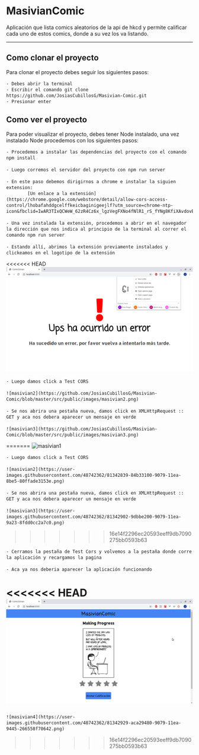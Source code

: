 # MasivianComic

Aplicación que lista comics aleatorios de la api de hkcd y permite calificar cada uno de estos comics, donde a su vez los va listando.

---

## Como clonar el proyecto

Para clonar el proyecto debes seguir los siguientes pasos:

    - Debes abrir la terminal
    - Escribir el comando git clone https://github.com/JosiasCubillosG/Masivian-Comic.git
    - Presionar enter

## Como ver el proyecto

Para poder visualizar el proyecto, debes tener Node instalado, una vez instalado Node procedemos con los siguientes pasos:

    - Procedemos a instalar las dependencias del proyecto con el comando npm install

    - Luego corremos el servidor del proyecto con npm run server

    - En este paso debemos dirigirnos a chrome e instalar la siguien extension: 
            [Un enlace a la extensión](https://chrome.google.com/webstore/detail/allow-cors-access-control/lhobafahddgcelffkeicbaginigeejlf?utm_source=chrome-ntp-icon&fbclid=IwAR3TIxQCWeW_62zR4Cz6x_lgzVegFXNo4fNlR1_rS_fYNg8KfiXAvdovB5Qx)

    - Una vez instalada la extensión, procedemos a abrir en el navegador la dirección que nos indica al principio de la terminal al correr el comando npm run server 

    - Estando allí, abrimos la extensión previamente instalados y clickeamos en el logotipo de la extensión

<<<<<<< HEAD
    ![masivian1](https://github.com/JosiasCubillosG/Masivian-Comic/blob/master/src/public/images/masivian1.png)

    - Luego damos click a Test CORS 

    ![masivian2](https://github.com/JosiasCubillosG/Masivian-Comic/blob/master/src/public/images/masivian2.png)

    - Se nos abrira una pestaña nueva, damos click en XMLHttpRequest :: GET y aca nos debera aparecer un mensaje en verde

    ![masivian3](https://github.com/JosiasCubillosG/Masivian-Comic/blob/master/src/public/images/masivian3.png)
=======
    ![masivian1](https://user-images.githubusercontent.com/48742362/81342719-4cabee00-9079-11ea-91d5-91f412e3e91d.png)

    - Luego damos click a Test CORS 

    ![masivian2](https://user-images.githubusercontent.com/48742362/81342839-84b33100-9079-11ea-8be5-80ffade3153e.png)

    - Se nos abrira una pestaña nueva, damos click en XMLHttpRequest :: GET y aca nos debera aparecer un mensaje en verde

    ![masivian3](https://user-images.githubusercontent.com/48742362/81342902-9dbbe200-9079-11ea-9a23-8fdd0cc2a7c0.png)
>>>>>>> 16e14f2296ec20593eeff9db7090275bb0593b63

    - Cerramos la pestaña de Test Cors y volvemos a la pestaña donde corre la aplicación y recargamos la pagina

    - Aca ya nos deberia aparecer la aplicación funcionando

<<<<<<< HEAD
    ![masivian4](https://github.com/JosiasCubillosG/Masivian-Comic/blob/master/src/public/images/masivian4.png)
=======
    ![masivian4](https://user-images.githubusercontent.com/48742362/81342929-aca29480-9079-11ea-9445-266558f70642.png)
>>>>>>> 16e14f2296ec20593eeff9db7090275bb0593b63

